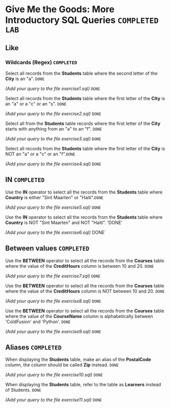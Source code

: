 # Give Me the Goods: More Introductory SQL Queries `COMPLETED LAB`

## Like

### Wildcards (Regex) `COMPLETED`
Select all records from the **Students** table where the second letter of the **City** is an "a". `DONE`

*(Add your query to the file exercise1.sql)* `DONE` 


Select all records from the **Students** table where the first letter of the **City** is an "a" or a "c" or an "s". `DONE`


*(Add your query to the file exercise2.sql)* `DONE`


Select all from the **Students** table records where the first letter of the **City** starts with anything from an "a" to an "f". `DONE`


*(Add your query to the file exercise3.sql)* `DONE`


Select all records from the **Students** table where the first letter of the **City** is NOT an "a" or a "c" or an "f".`DONE`


*(Add your query to the file exercise4.sql)* `DONE`


## IN `COMPLETED`
Use the **IN** operator to select all the records from the **Students** table where **Country** is either "Sint Maarten" or "Haiti".`DONE`

*(Add your query to the file exercise5.sql)* `DONE`


Use the **IN** operator to select all the records from the **Students** table where **Country** is NOT "Sint Maarten" and NOT "Haiti". 'DONE'

*(Add your query to the file exercise6.sql)* DONE`
 
## Between values `COMPLETED`

Use the **BETWEEN** operator to select all the records from the **Courses** table where the value of the **CreditHours** column is between 10 and 20. `DONE`

*(Add your query to the file exercise7.sql)* `DONE`

Use the **BETWEEN** operator to select all the records from the **Courses** table where the value of the **CreditHours** column is NOT between 10 and 20. `DONE`


*(Add your query to the file exercise8.sql)* `DONE`

Use the **BETWEEN** operator to select all the records from the **Courses** table where the value of the **CourseName** column is alphabetically between 'ColdFusion' and 'Python'. `DONE`


*(Add your query to the file exercise9.sql)* `DONE`

## Aliases `COMPLETED`

When displaying the **Students** table, make an alias of the **PostalCode** column, the column should be called **Zip** instead. `DONE`


*(Add your query to the file exercise10.sql)* `DONE`


When displaying the **Students** table, refer to the table as **Learners** instead of Students. `DONE`

*(Add your query to the file exercise11.sql)* `DONE`
